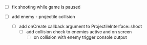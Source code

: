 - [ ] fix shooting while game is paused

- [ ] add enemy - projectile collision
  - [ ] add onCreate callback argument to ProjectileInterface::shoot
    - [ ] add collision check to enemies active and on screen
      - [ ] on collision with enemy trigger console output 